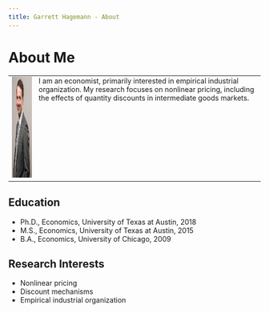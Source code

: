 ```yaml
---
title: Garrett Hagemann - About
---
```


# About Me

<table class="img_tab">
<tr>
<td style="vertical-align:top"><img height="202" width="132" style="border:0 margin:0 0 0 0 padding:0" src="images/Hagemann_professional_photo_cropped_small.jpg"></td>
<td style="vertical-align:top">I am an economist, primarily interested in empirical industrial organization. My research focuses on nonlinear pricing, including the effects of quantity discounts in intermediate goods markets.</td>
</tr>
</table>

## Education
* Ph.D., Economics, University of Texas at Austin, 2018
* M.S., Economics, University of Texas at Austin, 2015
* B.A., Economics, University of Chicago, 2009

## Research Interests
* Nonlinear pricing
* Discount mechanisms
* Empirical industrial organization

